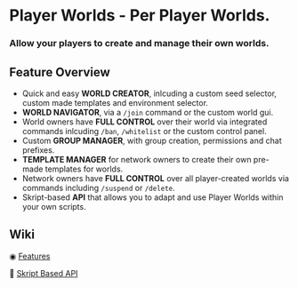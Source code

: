 # Player Worlds - Per Player Worlds.
### Allow your players to create and manage their own worlds. 

## Feature Overview
* Quick and easy **WORLD CREATOR**, inlcuding a custom seed selector, custom made templates and environment selector.
* **WORLD NAVIGATOR**, via a `/join` command or the custom world gui.
* World owners have **FULL CONTROL** over their world via integrated commands inlcuding `/ban`, `/whitelist` or the custom control panel.
* Custom **GROUP MANAGER**, with group creation, permissions and chat prefixes.
* **TEMPLATE MANAGER** for network owners to create their own pre-made templates for worlds.
* Network owners have **FULL CONTROL** over all player-created worlds via commands including `/suspend` or `/delete`.
* Skript-based **API** that allows you to adapt and use Player Worlds within your own scripts.

## Wiki
◉ [Features](https://github.com/AdxmGG/playerworlds/wiki/Features)

📄 [Skript Based API](https://github.com/AdxmGG/playerworlds/wiki/Skript-Based-API)
